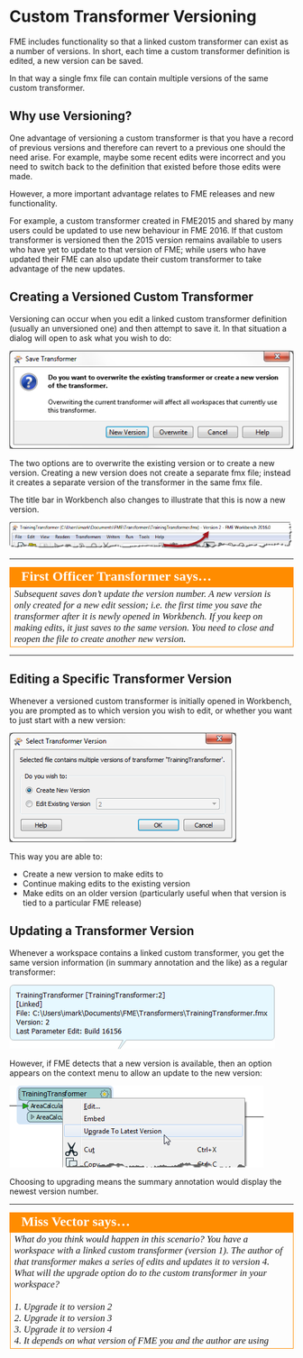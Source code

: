 # Custom Transformer Versioning

FME includes functionality so that a linked custom transformer can exist as a number of versions. In short, each time a custom transformer definition is edited, a new version can be saved. 

In that way a single fmx file can contain multiple versions of the same custom transformer. 


## Why use Versioning? ##

One advantage of versioning a custom transformer is that you have a record of previous versions and therefore can revert to a previous one should the need arise. For example, maybe some recent edits were incorrect and you need to switch back to the definition that existed before those edits were made. 

However, a more important advantage relates to FME releases and new functionality.

For example, a custom transformer created in FME2015 and shared by many users could be updated to use new behaviour in FME 2016. If that custom transformer is versioned then the 2015 version remains available to users who have yet to update to that version of FME; while users who have updated their FME can also update their custom transformer to take advantage of the new updates.


## Creating a Versioned Custom Transformer ##

Versioning can occur when you edit a linked custom transformer definition (usually an unversioned one) and then attempt to save it. In that situation a dialog will open to ask what you wish to do:

![](./Images/Img3.40.CreateNewCTVersion.png)

The two options are to overwrite the existing version or to create a new version. Creating a new version does not create a separate fmx file; instead it creates a separate version of the transformer in the same fmx file.

The title bar in Workbench also changes to illustrate that this is now a new version.

![](./Images/Img3.41.NewCTVersionWBHeader.png)

---

<table style="border-spacing: 0px">
<tr>
<td style="vertical-align:middle;background-color:darkorange;border: 2px solid darkorange">
<i class="fa fa-quote-left fa-lg fa-pull-left fa-fw" style="color:white;padding-right: 12px;vertical-align:text-top"></i>
<span style="color:white;font-size:x-large;font-weight: bold;font-family:serif">First Officer Transformer says…</span>
</td>
</tr>

<tr>
<td style="border: 1px solid darkorange">
<span style="font-family:serif; font-style:italic; font-size:larger">
Subsequent saves don’t update the version number. A new version is only created for a new edit session; i.e. the first time you save the transformer after it is newly opened in Workbench. If you keep on making edits, it just saves to the same version. You need to close and reopen the file to create another new version.
</span>
</td>
</tr>
</table>

---

## Editing a Specific Transformer Version ##

Whenever a versioned custom transformer is initially opened in Workbench, you are prompted as to which version you wish to edit, or whether you want to just start with a new version:

![](./Images/Img3.42.CTEditingVersionChoice.png)

This way you are able to:

- Create a new version to make edits to
- Continue making edits to the existing version
- Make edits on an older version (particularly useful when that version is tied to a particular FME release)


## Updating a Transformer Version ##

Whenever a workspace contains a linked custom transformer, you get the same version information (in summary annotation and the like) as a regular transformer:

![](./Images/Img3.43.CTVersionSummaryAnnotation.png)

However, if FME detects that a new version is available, then an option appears on the context menu to allow an update to the new version:

![](./Images/Img3.44.CTNewVersionAvailable.png)

Choosing to upgrading means the summary annotation would display the newest version number. 

---

<table style="border-spacing: 0px">
<tr>
<td style="vertical-align:middle;background-color:darkorange;border: 2px solid darkorange">
<i class="fa fa-quote-left fa-lg fa-pull-left fa-fw" style="color:white;padding-right: 12px;vertical-align:text-top"></i>
<span style="color:white;font-size:x-large;font-weight: bold;font-family:serif">Miss Vector says…</span>
</td>
</tr>

<tr>
<td style="border: 1px solid darkorange">
<span style="font-family:serif; font-style:italic; font-size:larger">
What do you think would happen in this scenario? You have a workspace with a linked custom transformer (version 1). The author of that transformer makes a series of edits and updates it to version 4. What will the upgrade option do to the custom transformer in your workspace?
<br><br>1. Upgrade it to version 2
<br>2. Upgrade it to version 3
<br>3. Upgrade it to version 4
<br>4. It depends on what version of FME you and the author are using
</span>
</td>
</tr>
</table>


